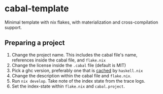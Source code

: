 # cabal-template

Minimal template with nix flakes, with materialization and cross-compilation support.

## Preparing a project

1. Change the project name. This includes the cabal file's name, references inside the cabal file, and ``flake.nix``
2. Change the license inside the ``.cabal`` file (default is MIT)
3. Pick a ghc version, preferably one that is [cached](https://input-output-hk.github.io/haskell.nix/reference/supported-ghc-versions.html) by ``haskell.nix``
4. Change the description within the cabal file and ``flake.nix``.
5. Run ``nix develop``. Take note of the index state from the trace logs.
6. Set the index-state within ``flake.nix`` and ``cabal.project``.
